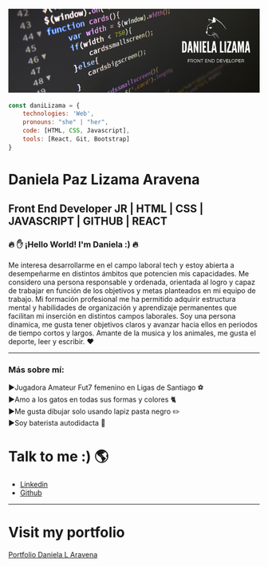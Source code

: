 ![banner](/daniela%20L.%20aravena%20front%20end%20developer.png)


``` js 
const daniLizama = {
    technologies: 'Web',
    pronouns: "she" | "her",
    code: [HTML, CSS, Javascript],
    tools: [React, Git, Bootstrap]
}
```
# Daniela Paz Lizama Aravena
## Front End Developer JR | HTML | CSS | JAVASCRIPT | GITHUB | REACT

### :fire: :hand: ¡Hello World! I'm Daniela :)  :fire:

Me interesa desarrollarme en el campo laboral tech y estoy abierta a desempeñarme en distintos ámbitos que potencien mis capacidades. Me considero una persona responsable y ordenada, orientada al logro y capaz de 
trabajar en función de los objetivos y metas planteados en mi equipo de trabajo.
Mi formación profesional me ha permitido adquirir estructura mental y habilidades de organización y aprendizaje permanentes que facilitan mi inserción en distintos campos laborales.
Soy una persona dinamica, me gusta tener objetivos claros y avanzar hacia ellos en periodos de tiempo cortos y largos. Amante de la musica y los animales, me gusta el deporte, leer y escribir. :heart:

--------

### Más sobre mí:
 :arrow_forward:Jugadora Amateur Fut7 femenino en Ligas de Santiago  :soccer:<br>:arrow_forward:Amo a los gatos en todas sus formas y colores :cat2:<br>:arrow_forward:Me gusta dibujar solo usando lapiz pasta negro :pencil2:<br>:arrow_forward:Soy baterista autodidacta :musical_note: <br>

# Talk to me :) :earth_americas:


- [Linkedin](https://www.linkedin.com/in/danielalizamaaravenadv/)
- [Github](https://github.com/Seabird15)

-------
# Visit my portfolio

[Portfolio Daniela L Aravena](seabird15.github.io/Portafolio/)
